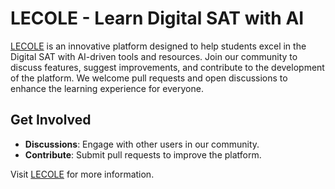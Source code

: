 # LECOLE - Learn Digital SAT with AI

[LECOLE](https://lecole.tech/) is an innovative platform designed to help students excel in the Digital SAT with AI-driven tools and resources. Join our community to discuss features, suggest improvements, and contribute to the development of the platform. We welcome pull requests and open discussions to enhance the learning experience for everyone.

## Get Involved

- **Discussions**: Engage with other users in our community.
- **Contribute**: Submit pull requests to improve the platform.

Visit [LECOLE](https://lecole.tech/) for more information.
